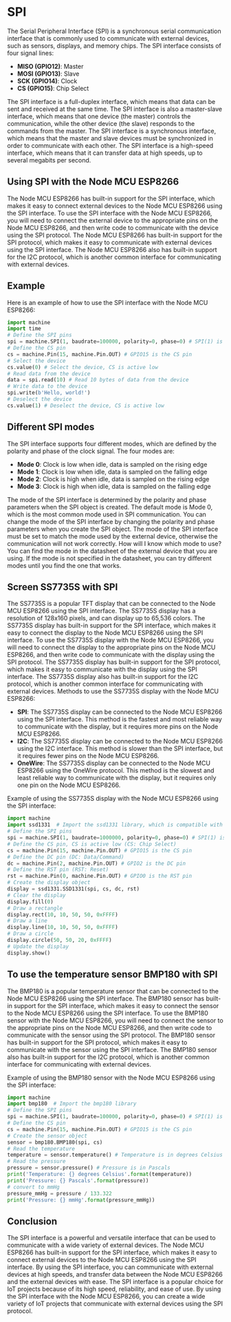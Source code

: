 # SPI 
The Serial Peripheral Interface (SPI) is a synchronous serial communication interface that is commonly used to communicate with external devices, such as sensors, displays, and memory chips. The SPI interface consists of four signal lines:
- **MISO (GPIO12)**: Master
- **MOSI (GPIO13)**: Slave
- **SCK (GPIO14)**: Clock
- **CS (GPIO15)**: Chip Select

The SPI interface is a full-duplex interface, which means that data can be sent and received at the same time. The SPI interface is also a master-slave interface, which means that one device (the master) controls the communication, while the other device (the slave) responds to the commands from the master. The SPI interface is a synchronous interface, which means that the master and slave devices must be synchronized in order to communicate with each other. The SPI interface is a high-speed interface, which means that it can transfer data at high speeds, up to several megabits per second.
## Using SPI with the Node MCU ESP8266
The Node MCU ESP8266 has built-in support for the SPI interface, which makes it easy to connect external devices to the Node MCU ESP8266 using the SPI interface. To use the SPI interface with the Node MCU ESP8266, you will need to connect the external device to the appropriate pins on the Node MCU ESP8266, and then write code to communicate with the device using the SPI protocol. The Node MCU ESP8266 has built-in support for the SPI protocol, which makes it easy to communicate with external devices using the SPI interface. The Node MCU ESP8266 also has built-in support for the I2C protocol, which is another common interface for communicating with external devices.
## Example
Here is an example of how to use the SPI interface with the Node MCU ESP8266:
```python
import machine
import time
# Define the SPI pins
spi = machine.SPI(1, baudrate=100000, polarity=0, phase=0) # SPI(1) is HSPI on ESP8266, polarity and phase are 0, baudrate is 100kHz
# Define the CS pin
cs = machine.Pin(15, machine.Pin.OUT) # GPIO15 is the CS pin
# Select the device
cs.value(0) # Select the device, CS is active low
# Read data from the device
data = spi.read(10) # Read 10 bytes of data from the device
# Write data to the device
spi.write(b'Hello, world!')
# Deselect the device
cs.value(1) # Deselect the device, CS is active low
```
## Different SPI modes
The SPI interface supports four different modes, which are defined by the polarity and phase of the clock signal. The four modes are:
- **Mode 0**: Clock is low when idle, data is sampled on the rising edge
- **Mode 1**: Clock is low when idle, data is sampled on the falling edge
- **Mode 2**: Clock is high when idle, data is sampled on the rising edge
- **Mode 3**: Clock is high when idle, data is sampled on the falling edge

The mode of the SPI interface is determined by the polarity and phase parameters when the SPI object is created. The default mode is Mode 0, which is the most common mode used in SPI communication. You can change the mode of the SPI interface by changing the polarity and phase parameters when you create the SPI object. The mode of the SPI interface must be set to match the mode used by the external device, otherwise the communication will not work correctly. How will I know which mode to use? You can find the mode in the datasheet of the external device that you are using. If the mode is not specified in the datasheet, you can try different modes until you find the one that works.
## Screen SS7735S with SPI
The SS7735S is a popular TFT display that can be connected to the Node MCU ESP8266 using the SPI interface. The SS7735S display has a resolution of 128x160 pixels, and can display up to 65,536 colors. The SS7735S display has built-in support for the SPI interface, which makes it easy to connect the display to the Node MCU ESP8266 using the SPI interface. To use the SS7735S display with the Node MCU ESP8266, you will need to connect the display to the appropriate pins on the Node MCU ESP8266, and then write code to communicate with the display using the SPI protocol. The SS7735S display has built-in support for the SPI protocol, which makes it easy to communicate with the display using the SPI interface. The SS7735S display also has built-in support for the I2C protocol, which is another common interface for communicating with external devices.
Methods to use the SS7735S display with the Node MCU ESP8266:
- **SPI**: The SS7735S display can be connected to the Node MCU ESP8266 using the SPI interface. This method is the fastest and most reliable way to communicate with the display, but it requires more pins on the Node MCU ESP8266.
- **I2C**: The SS7735S display can be connected to the Node MCU ESP8266 using the I2C interface. This method is slower than the SPI interface, but it requires fewer pins on the Node MCU ESP8266.
- **OneWire**: The SS7735S display can be connected to the Node MCU ESP8266 using the OneWire protocol. This method is the slowest and least reliable way to communicate with the display, but it requires only one pin on the Node MCU ESP8266.

Example of using the SS7735S display with the Node MCU ESP8266 using the SPI interface:
```python
import machine
import ssd1331  # Import the ssd1331 library, which is compatible with the SS7735S display (I hope)
# Define the SPI pins
spi = machine.SPI(1, baudrate=1000000, polarity=0, phase=0) # SPI(1) is HSPI on ESP8266, polarity and phase are 0, baudrate is 1MHz
# Define the CS pin, CS is active low (CS: Chip Select)
cs = machine.Pin(15, machine.Pin.OUT) # GPIO15 is the CS pin
# Define the DC pin (DC: Data/Command)
dc = machine.Pin(2, machine.Pin.OUT) # GPIO2 is the DC pin
# Define the RST pin (RST: Reset)
rst = machine.Pin(0, machine.Pin.OUT) # GPIO0 is the RST pin
# Create the display object
display = ssd1331.SSD1331(spi, cs, dc, rst)
# Clear the display
display.fill(0)
# Draw a rectangle
display.rect(10, 10, 50, 50, 0xFFFF)
# Draw a line
display.line(10, 10, 50, 50, 0xFFFF)
# Draw a circle
display.circle(50, 50, 20, 0xFFFF)
# Update the display
display.show()
```
## To use the temperature sensor BMP180 with SPI
The BMP180 is a popular temperature sensor that can be connected to the Node MCU ESP8266 using the SPI interface. The BMP180 sensor has built-in support for the SPI interface, which makes it easy to connect the sensor to the Node MCU ESP8266 using the SPI interface. To use the BMP180 sensor with the Node MCU ESP8266, you will need to connect the sensor to the appropriate pins on the Node MCU ESP8266, and then write code to communicate with the sensor using the SPI protocol. The BMP180 sensor has built-in support for the SPI protocol, which makes it easy to communicate with the sensor using the SPI interface. The BMP180 sensor also has built-in support for the I2C protocol, which is another common interface for communicating with external devices.

Example of using the BMP180 sensor with the Node MCU ESP8266 using the SPI interface:
```python
import machine
import bmp180  # Import the bmp180 library
# Define the SPI pins
spi = machine.SPI(1, baudrate=100000, polarity=0, phase=0) # SPI(1) is HSPI on ESP8266, polarity and phase are 0, baudrate is 100kHz
# Define the CS pin
cs = machine.Pin(15, machine.Pin.OUT) # GPIO15 is the CS pin
# Create the sensor object
sensor = bmp180.BMP180(spi, cs)
# Read the temperature
temperature = sensor.temperature() # Temperature is in degrees Celsius
# Read the pressure
pressure = sensor.pressure() # Pressure is in Pascals
print('Temperature: {} degrees Celsius'.format(temperature))
print('Pressure: {} Pascals'.format(pressure))
# convert to mmHg
pressure_mmHg = pressure / 133.322
print('Pressure: {} mmHg'.format(pressure_mmHg))
```
## Conclusion
The SPI interface is a powerful and versatile interface that can be used to communicate with a wide variety of external devices. The Node MCU ESP8266 has built-in support for the SPI interface, which makes it easy to connect external devices to the Node MCU ESP8266 using the SPI interface. By using the SPI interface, you can communicate with external devices at high speeds, and transfer data between the Node MCU ESP8266 and the external devices with ease. The SPI interface is a popular choice for IoT projects because of its high speed, reliability, and ease of use. By using the SPI interface with the Node MCU ESP8266, you can create a wide variety of IoT projects that communicate with external devices using the SPI protocol.


